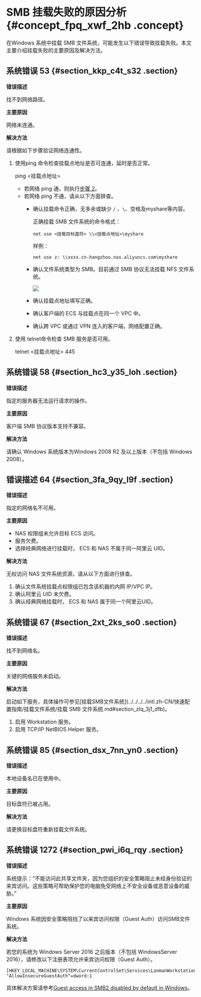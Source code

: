 # SMB 挂载失败的原因分析 {#concept_fpq_xwf_2hb .concept}

在Windows 系统中挂载 SMB 文件系统，可能发生以下错误导致挂载失败。本文主要介绍挂载失败的主要原因及解决方法。

## 系统错误 53 {#section_kkp_c4t_s32 .section}

**错误描述**

找不到网络路径。

**主要原因**

网络未连通。

**解决方法**

请根据如下步骤验证网络连通性。

1.  使用ping 命令检查挂载点地址是否可连通，延时是否正常。

    ping <挂载点地址\>

    -   若网络 ping 通，则执行[步骤 2](#li_c2c_vh8_ugj)。
    -   若网络 ping 不通，请从以下方面排查。
        -   确认挂载命令正确，无多余或缺少 `/` 、`\`、空格及myshare等内容。

            正确挂载 SMB 文件系统的命令格式：

            ``` {#codeblock_at9_yzk_jn6}
            net use <挂载目标盘符> \\<挂载点地址>\myshare
            ```

            样例：

            ``` {#codeblock_asi_1za_86c}
            net use z: \\xxxx.cn-hangzhou.nas.aliyuncs.com\myshare 
            ```

        -   确认文件系统类型为 SMB。目前通过 SMB 协议无法挂载 NFS 文件系统。

            ![](http://static-aliyun-doc.oss-cn-hangzhou.aliyuncs.com/assets/img/149028/155918534141401_zh-CN.png)

        -   确认挂载点地址填写正确。
        -   确认客户端的 ECS 与挂载点在同一个 VPC 中。
        -   确认跨 VPC 或通过 VPN 连入的客户端，网络配置正确。
2.  使用 telnet命令检查 SMB 服务是否可用。

    telnet <挂载点地址\> 445


## 系统错误 58 {#section_hc3_y35_loh .section}

**错误描述**

指定的服务器无法运行请求的操作。

**主要原因**

客户端 SMB 协议版本支持不兼容。

**解决方法**

请确认 Windows 系统版本为Windows 2008 R2 及以上版本（不包括 Windows 2008）。

## 错误描述 64 {#section_3fa_9qy_l9f .section}

**错误描述**

指定的网络名不可用。

**主要原因**

-   NAS 权限组未允许目标 ECS 访问。
-   服务欠费。
-   选择经典网络进行挂载时， ECS 和 NAS 不属于同一阿里云 UID。

**解决方法**

无权访问 NAS 文件系统资源，请从以下方面进行排查。

1.  确认文件系统挂载点权限组已包含该机器的内网 IP/VPC IP。
2.  确认阿里云 UID 未欠费。
3.  确认经典网络挂载时， ECS 和 NAS 属于同一个阿里云UID。

## 系统错误 67 {#section_2xt_2ks_so0 .section}

**错误描述**

找不到网络名。

**主要原因**

关键的网络服务未启动。

**解决方法**

启动如下服务，具体操作可参见[挂载SMB文件系统](../../../../intl.zh-CN/快速配置指南/挂载文件系统/挂载 SMB 文件系统.md#section_zlq_3j1_dfb)。

1.  启用 Workstation 服务。
2.  启用 TCP/IP NetBIOS Helper 服务。

## 系统错误 85 {#section_dsx_7nn_yn0 .section}

**错误描述**

本地设备名已在使用中。

**主要原因**

目标盘符已被占用。

**解决方法**

请更换目标盘符重新挂载文件系统。

## 系统错误 1272 {#section_pwi_i6q_rqy .section}

**错误描述**

系统提示：“不能访问此共享文件夹，因为您组织的安全策略阻止未经身份验证的来宾访问。这些策略可帮助保护您的电脑免受网络上不安全设备或恶意设备的威胁。”

**主要原因**

Windows 系统因安全策略阻挡了以来宾访问权限（Guest Auth）访问SMB文件系统。

**解决方法**

若您的系统为 Windows Server 2016 之后版本（不包括 WindowsServer 2016），请修改以下注册表项允许来宾访问权限（Guest Auth）。

``` {#codeblock_ju0_36o_rzr}
[HKEY_LOCAL_MACHINE\SYSTEM\CurrentControlSet\Services\LanmanWorkstation\Parameters]
"AllowInsecureGuestAuth"=dword:1
```

具体解决方案请参考[Guest access in SMB2 disabled by default in Windows](https://support.microsoft.com/en-us/help/4046019/guest-access-in-smb2-disabled-by-default-in-windows-10-and-windows-ser)。

